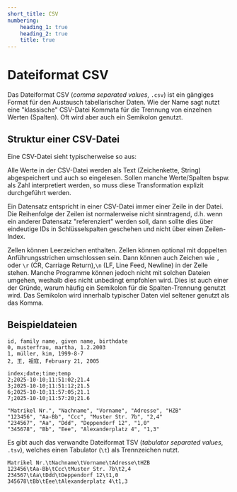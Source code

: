 ```yaml
---
short_title: CSV
numbering:
    heading_1: true
    heading_2: true
    title: true
---
```


# Dateiformat CSV

Das Dateiformat CSV (_comma separated values_, `.csv`) ist ein gängiges Format
für den Austausch tabellarischer Daten. Wie der Name sagt nutzt eine
"klassische" CSV-Datei Kommata für die Trennung von einzelnen Werten (Spalten).
Oft wird aber auch ein Semikolon genutzt.

## Struktur einer CSV-Datei

Eine CSV-Datei sieht typischerweise so aus:

Alle Werte in der CSV-Datei werden als Text (Zeichenkette, String)
abgespeichert und auch so eingelesen. Sollen manche Werte/Spalten bspw. als
Zahl interpretiert werden, so muss diese Transformation explizit durchgeführt
werden.

Ein Datensatz entspricht in einer CSV-Datei immer einer Zeile in der Datei. Die
Reihenfolge der Zeilen ist normalerweise nicht sinntragend, d.h. wenn ein
anderer Datensatz "referenziert" werden soll, dann sollte dies über eindeutige
IDs in Schlüsselspalten geschehen und nicht über einen Zeilen-Index.

Zellen können Leerzeichen enthalten. Zellen können optional mit doppelten
Anführungsstrichen umschlossen sein. Dann können auch Zeichen wie `,` oder `\r`
(CR, Carriage Return),`\n` (LF, Line Feed, Newline) in der Zelle stehen. Manche
Programme können jedoch nicht mit solchen Dateien umgehen, weshalb dies nicht
unbedingt empfohlen wird. Dies ist auch einer der Gründe, warum häufig ein
Semikolon für die Spalten-Trennung genutzt wird. Das Semikolon wird innerhalb
typischer Daten viel seltener genutzt als das Komma.

## Beispieldateien

```csv
id, family name, given name, birthdate
0, musterfrau, martha, 1.2.2003
1, müller, kim, 1999-8-7
2, 王, 祖寇, February 21, 2005
```

```csv
index;date;time;temp
2;2025-10-10;11:51:02;21.4
3;2025-10-10;11:51:12;21.5
6;2025-10-10;11:57:05;21.1
7;2025-10-10;11:57:20;21.6
```

```csv
"Matrikel Nr.", "Nachname", "Vorname", "Adresse", "HZB"
"123456", "Aa-Bb", "Ccc", "Muster Str. 7b", "2,4"
"234567", "Aa", "Ddd", "Deppendorf 12", "1,0"
"345678", "Bb", "Eee", "Alexanderplatz 4", "1,3"

```

Es gibt auch das verwandte Dateiformat TSV (_tabulator separated values_,
`.tsv`), welches einen Tabulator (`\t`) als Trennzeichen nutzt.

```tsv
Matrikel Nr.\tNachname\tVorname\tAdresse\tHZB
123456\tAa-Bb\tCcc\tMuster Str. 7b\t2,4
234567\tAa\tDdd\tDeppendorf 12\t1,0
345678\tBb\tEee\tAlexanderplatz 4\t1,3

```
